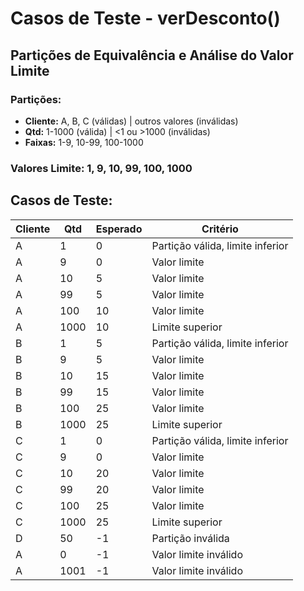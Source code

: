 # Casos de Teste - verDesconto()

## Partições de Equivalência e Análise do Valor Limite

### Partições:
- **Cliente:** A, B, C (válidas) | outros valores (inválidas)
- **Qtd:** 1-1000 (válida) | <1 ou >1000 (inválidas)
- **Faixas:** 1-9, 10-99, 100-1000

### Valores Limite: 1, 9, 10, 99, 100, 1000

## Casos de Teste:

| Cliente | Qtd | Esperado | Critério |
|---------|-----|----------|----------|
| A | 1 | 0 | Partição válida, limite inferior |
| A | 9 | 0 | Valor limite |
| A | 10 | 5 | Valor limite |
| A | 99 | 5 | Valor limite |
| A | 100 | 10 | Valor limite |
| A | 1000 | 10 | Limite superior |
| B | 1 | 5 | Partição válida, limite inferior |
| B | 9 | 5 | Valor limite |
| B | 10 | 15 | Valor limite |
| B | 99 | 15 | Valor limite |
| B | 100 | 25 | Valor limite |
| B | 1000 | 25 | Limite superior |
| C | 1 | 0 | Partição válida, limite inferior |
| C | 9 | 0 | Valor limite |
| C | 10 | 20 | Valor limite |
| C | 99 | 20 | Valor limite |
| C | 100 | 25 | Valor limite |
| C | 1000 | 25 | Limite superior |
| D | 50 | -1 | Partição inválida |
| A | 0 | -1 | Valor limite inválido |
| A | 1001 | -1 | Valor limite inválido |
